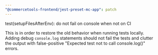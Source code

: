 ```yaml
---
"@commercetools-frontend/jest-preset-mc-app": patch
---
```


test(setupFilesAfterEnv): do not fail on console when not on CI

This is in order to restore the old behavior when running tests locally. Adding debug `console.log` statements should not fail the tests and clutter the output with false-positive "Expected test not to call console.log()" errors.
